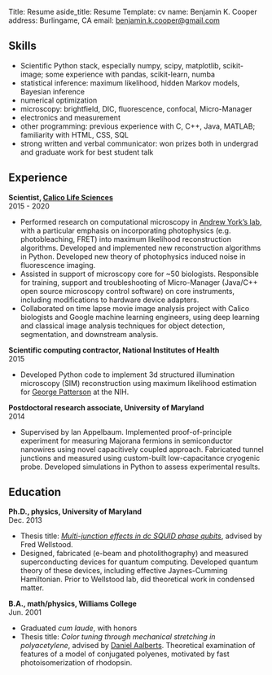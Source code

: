 Title: Resume
aside_title: Resume
Template: cv
name: Benjamin K. Cooper
address: Burlingame, CA
email: benjamin.k.cooper@gmail.com

## Skills

* Scientific Python stack, especially numpy, scipy, matplotlib, scikit-image;
some experience with pandas, scikit-learn, numba
* statistical inference: maximum likelihood, hidden Markov models, Bayesian
inference
* numerical optimization
* microscopy: brightfield, DIC, fluorescence, confocal, Micro-Manager
* electronics and measurement
* other programming: previous experience with C, C++, Java, MATLAB;
familiarity with HTML, CSS, SQL
* strong written and verbal communicator: won prizes both in undergrad and
graduate work for best student talk

## Experience
__Scientist, [Calico Life Sciences](https://www.calicolabs.com)__<br>
2015 - 2020

* Performed research on computational microscopy in [Andrew York’s
  lab](https://andrewgyork.github.io), with a particular emphasis on
  incorporating photophysics (e.g. photobleaching, FRET) into maximum
  likelihood reconstruction algorithms. Developed and implemented new
  reconstruction algorithms in Python. Developed new theory of photophysics
  induced noise in fluorescence imaging.
* Assisted in support of microscopy core for ~50
  biologists. Responsible for training, support and troubleshooting of
  Micro-Manager (Java/C++ open source microscopy control software)
  on core instruments, including modifications to hardware device
  adapters.
* Collaborated on time lapse movie image analysis project with Calico biologists
  and Google machine learning engineers, using deep learning and classical image
  analysis techniques for object detection, segmentation, and downstream
  analysis.

__Scientific computing contractor, National Institutes of Health__<br>2015

* Developed Python code to implement 3d structured illumination
  microscopy (SIM) reconstruction using maximum likelihood estimation
  for [George Patterson](https://www.nibib.nih.gov/about-nibib/staff/george-harold-patterson) at the NIH.

__Postdoctoral research associate, University of Maryland__<br>2014

* Supervised by Ian Appelbaum. Implemented proof-of-principle
  experiment for measuring Majorana fermions in semiconductor
  nanowires using novel capacitively coupled approach. Fabricated
  tunnel junctions and measured using custom-built low-capacitance
  cryogenic probe. Developed simulations in Python to assess
  experimental results.

## Education
__Ph.D., physics, University of Maryland__ <br>
Dec. 2013

* Thesis title: *[Multi-junction effects in dc SQUID phase
qubits](https://drum.lib.umd.edu/handle/1903/14932)*, advised
by Fred Wellstood.
* Designed, fabricated (e-beam and photolithography)
and measured superconducting devices for quantum computing. Developed
quantum theory of these devices, including effective Jaynes-Cumming
Hamiltonian. Prior to Wellstood lab, did theoretical work in condensed
matter.

__B.A., math/physics, Williams College__ <br>
Jun. 2001

* Graduated *cum laude*, with honors
* Thesis title: *Color tuning through
mechanical stretching in polyacetylene*, advised by [Daniel
Aalberts](http://panic.williams.edu). Theoretical examination of features
of a model of conjugated polyenes, motivated by fast photoisomerization of
rhodopsin.
